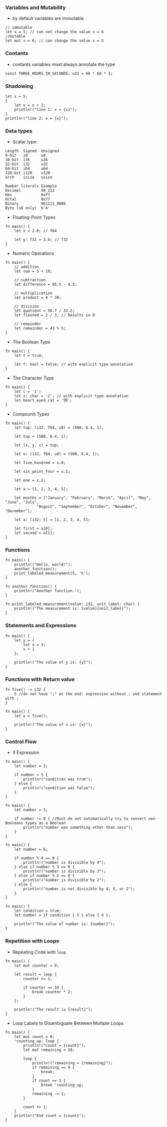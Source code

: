 ### Variables and Mutability

- by default variables are immutable

```
// immutable
let x = 5; // can not change the value x = 6
//mutable
let mut x = 6; // can change the value x = 5
```

### Contants

- contants variables must always annotate the type
```
const THREE_HOURS_IN_SECONDS: u32 = 60 * 60 * 3;
```

### Shadowing

```
let x = 5;
{
    let x = x + 2;
    println!("line 1: x = {x}");
}
println!("line 2: x = {x}");
```

### Data types


- Scalar type:
```
Length	Signed	Unsigned
8-bit	i8	    u8
16-bit	i16	    u16
32-bit	i32	    u32
64-bit	i64	    u64
128-bit	i128	u128
arch	isize	usize
```

```
Number literals	Example
Decimal	        98_222
Hex	            0xff
Octal	        0o77
Binary	        0b1111_0000
Byte (u8 only)	b'A'
```

- Floating-Point Types
```
fn main() {
    let x = 2.0; // f64

    let y: f32 = 3.0; // f32
}
```
- Numeric Operations
```
fn main() {
    // addition
    let sum = 5 + 10;

    // subtraction
    let difference = 95.5 - 4.3;

    // multiplication
    let product = 4 * 30;

    // division
    let quotient = 56.7 / 32.2;
    let floored = 2 / 3; // Results in 0

    // remainder
    let remainder = 43 % 5;
}
```
- The Boolean Type
```
fn main() {
    let t = true;

    let f: bool = false; // with explicit type annotation
}
```
- The Character Type
```
fn main() {
    let c = 'z';
    let z: char = 'ℤ'; // with explicit type annotation
    let heart_eyed_cat = '😻';
}
```

- Compound Types

```
fn main() {
    let tup: (i32, f64, u8) = (500, 6.4, 1);

    let tup = (500, 6.4, 1);

    let (x, y, z) = tup;

    let x: (i32, f64, u8) = (500, 6.4, 1);

    let five_hundred = x.0;

    let six_point_four = x.1;

    let one = x.2;

    let a = [1, 2, 3, 4, 5];

    let months = ["January", "February", "March", "April", "May", "June", "July",
              "August", "September", "October", "November", "December"];

    let a: [i32; 5] = [1, 2, 3, 4, 5];

    let first = a[0];
    let second = a[1];
}
```

### Functions

```
fn main() {
    println!("Hello, world!");
    another_function();
    print_labeled_measurement(5, 'h');
}

fn another_function() {
    println!("Another function.");
}

fn print_labeled_measurement(value: i32, unit_label: char) {
    println!("The measurement is: {value}{unit_label}");
}
```

### Statements and Expressions
```
fn main() {
    let y = {
        let x = 3;
        x + 1
    };

    println!("The value of y is: {y}");
}
```


### Functions with Return value

```
fn five() -> i32 {
    5 //do not have ";" at the end: expression without ; and statement with ;
}

fn main() {
    let x = five();

    println!("The value of x is: {x}");
}
```

### Control Flow

- if Expression

```
fn main() {
    let number = 3;

    if number < 5 {
        println!("condition was true");
    } else {
        println!("condition was false");
    }
}
```

```
fn main() {
    let number = 3;

    if number != 0 { //Rust do not automatically try to convert non-Booleans types as a Boolean
        println!("number was something other than zero");
    }
}
```

```
fn main() {
    let number = 6;

    if number % 4 == 0 {
        println!("number is divisible by 4");
    } else if number % 3 == 0 {
        println!("number is divisible by 3");
    } else if number % 2 == 0 {
        println!("number is divisible by 2");
    } else {
        println!("number is not divisible by 4, 3, or 2");
    }
}
```

```
fn main() {
    let condition = true;
    let number = if condition { 5 } else { 6 };

    println!("The value of number is: {number}");
}
```

### Repetition with Loops

- Repeating Code with `loop`

```
fn main() {
    let mut counter = 0;

    let result = loop {
        counter += 1;

        if counter == 10 {
            break counter * 2;
        }
    };

    println!("The result is {result}");
}
```

- Loop Labels to Disambiguate Between Multiple Loops

```
fn main() {
    let mut count = 0;
    'counting_up: loop {
        println!("count = {count}");
        let mut remaining = 10;

        loop {
            println!("remaining = {remaining}");
            if remaining == 9 {
                break;
            }
            if count == 2 {
                break 'counting_up;
            }
            remaining -= 1;
        }

        count += 1;
    }
    println!("End count = {count}");
}
```
